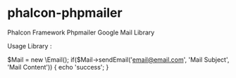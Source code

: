 # phalcon-phpmailer
Phalcon Framework Phpmailer Google Mail Library

Usage Library : 

$Mail = new \Email();
if($Mail->sendEmail('email@email.com', 'Mail Subject', 'Mail Content')) {
  echo 'success';
}
